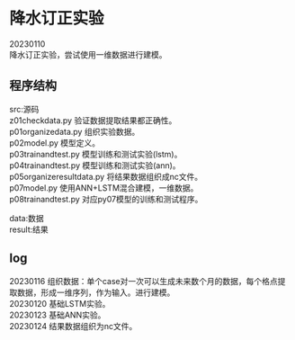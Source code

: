 # 降水订正实验
20230110 <br>
降水订正实验，尝试使用一维数据进行建模。

## 程序结构
src:源码 <br>
z01checkdata.py 验证数据提取结果都正确性。 <br>
p01organizedata.py 组织实验数据。 <br>
p02model.py 模型定义。 <br>
p03trainandtest.py 模型训练和测试实验(lstm)。 <br>
p04trainandtest.py 模型训练和测试实验(ann)。 <br>
p05organizeresultdata.py 将结果数据组织成nc文件。 <br>
p07model.py 使用ANN+LSTM混合建模，一维数据。 <br>
p08trainandtest.py 对应py07模型的训练和测试程序。 <br>


data:数据 <br>
result:结果 <br>

## log
20230116 组织数据：单个case对一次可以生成未来数个月的数据，每个格点提取数据，形成一维序列，作为输入。进行建模。 <br>
20230120 基础LSTM实验。 <br>
20230123 基础ANN实验。 <br>
20230124 结果数据组织为nc文件。 <br>


